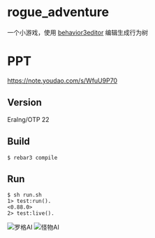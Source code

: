 rogue_adventure
=====

一个小游戏，使用 [behavior3editor](https://github.com/behavior3/behavior3editor) 编辑生成行为树

PPT
====
https://note.youdao.com/s/WfuU9P70

Version
-----
Eralng/OTP 22

Build
-----

    $ rebar3 compile

Run
---

    $ sh run.sh
    1> test:run().
    <0.88.0>
    2> test:live().


![罗格AI](https://github.com/dong50252409/rogue_adventure/blob/master/example/rogue_ai.png)
![怪物AI](https://github.com/dong50252409/rogue_adventure/blob/master/example/monster_ai.png)
